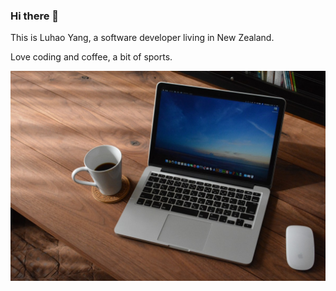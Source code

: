 ### Hi there 👋

This is Luhao Yang, a software developer living in New Zealand. 

Love coding and coffee, a bit of sports.

![](https://github.com/luhao-yang/luhao-yang/blob/master/assets/cover.jpg)